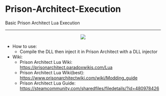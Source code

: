 # Prison-Architect-Execution
Basic Prison Architect Lua Execution

---
<div style="text-align:center"><img src="https://prisonarchitect.paradoxwikis.com/images/thumb/7/7f/Prison_Architect_logo.png/300px-Prison_Architect_logo.png" /></div>


  - How to use:
    - Compile the DLL then inject it in Prison Architect with a DLL injector
  - Wiki:
    - Prison Architect Lua Wiki: https://prisonarchitect.paradoxwikis.com/Lua
    - Prison Architect Lua Wiki(best): https://www.prisonarchitectwiki.com/wiki/Modding_guide
    - Prison Architect Lua Guide: https://steamcommunity.com/sharedfiles/filedetails/?id=480978426

